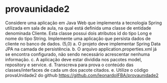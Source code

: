 # provaunidade2
 Considere uma aplicação em Java Web que implementa a tecnologia Spring utilizada em sala de aula,
na qual está definida uma classe de entidade denominada Cliente. Esta classe possui dois atributos id
do tipo Long e nome do tipo String. Implemente uma aplicação que persista dados de cliente no banco
de dados. (5,0)
a. O projeto deve implementar Spring Data JPA na camada de persistência.
b. O arquivo application.properties.xml já se encontra configurado, não sendo necessário
acrescentar nenhuma informação.
c. A aplicação deve estar dividida nos pacotes model, repository e service.
d. Transcreva para prova o conteúdo das classes/interfaces de cada um dos pacote citados.
e. Utilize o código provaUnidade2 do github https://github.com/leonardoIFBA/provaunidade2